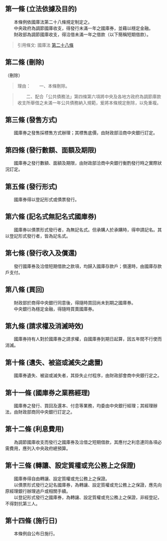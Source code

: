 第一條 (立法依據及目的)
-----------------------
　　本條例依國庫法第二十八條規定制定之。  
　　中央政府為調節國庫收支，得發行未滿一年之國庫券，並藉以穩定金融。  
　　財政部為調節國庫收支，得洽借未滿一年之借款（以下簡稱短期借款）。  
> 引用條文: 國庫法 [第二十八條](1510#第二十八條-發行國庫券或借款)



第二條 (刪除)
-------------
（刪除）  
> 理由：　　一、本條刪除。

> 　　二、配合「公共債務法」第四條第六項將中央及各地方政府為調節庫款收支所舉借之未滿一年公共債務納入規範，爰將本條規定刪除，以免重複。



第三條 (發售方式)
-----------------
　　國庫券之發售採標售方式辦理；其標售底價，由財政部洽商中央銀行訂定。  


第四條 (發行數額、面額及期限)
-----------------------------
　　國庫券之發行數額、面額及期限，由財政部洽商中央銀行衡酌發行時之實際狀況訂定。  


第五條 (發行形式)
-----------------
　　國庫券得以登記形式或債票發行。  


第六條 (記名式無記名式國庫券)
-----------------------------
　　國庫券以債票形式發行者，為無記名式。但承購人於承購時，得申請記名。其以登記形式發行者，皆為記名式。  


第七條 (發行收入及償還)
-----------------------
　　發行國庫券及洽借短期借款之款項，均歸入國庫存款戶；償還時，由國庫存款戶支付。  


第八條 (買回)
-------------
　　財政部於商得中央銀行同意後，得隨時買回尚未到期之國庫券。  
　　中央銀行為穩定金融，得隨時買賣國庫券。  


第九條 (請求權及消滅時效)
-------------------------
　　國庫券持有人對於國庫券之請求權，自國庫券到期日起算，因五年間不行使而消滅。  


第十條 (遺失、被盜或滅失之處置)
-------------------------------
　　國庫券遺失、被盜或滅失者，其掛失止付程序，由財政部會商中央銀行定之。  


第十一條 (國庫券之業務經理)
---------------------------
　　國庫券之發行、買回及還本、付息等業務，均委由中央銀行經理；其經理辦法，由財政部商同中央銀行訂定之。  


第十二條 (利息費用)
-------------------
　　為調節國庫收支而發行之國庫券及洽借之短期借款，其應付之利息連同各項必需費用，應列入中央政府總預算。  


第十三條 (轉讓、設定質權或充公務上之保證)
-----------------------------------------
　　國庫券得自由轉讓、設定質權或充公務上之保證。  
　　以債票形式發行之記名國庫券，為轉讓、設定質權或充公務上之保證，應先向原經理銀行辦理過戶或相關手續。  
　　以登記形式發行之國庫券，為轉讓、設定質權或充公務上之保證，非經登記，不得對抗第三人。  


第十四條 (施行日)
-----------------
　　本條例自公布日施行。